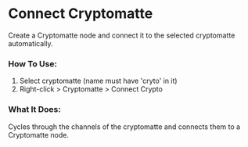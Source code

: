 # Connect Cryptomatte

Create a Cryptomatte node and connect it to the selected cryptomatte automatically.

### How To Use:
1. Select cryptomatte (name must have 'cryto' in it)
2. Right-click > Cryptomatte > Connect Crypto

### What It Does:
Cycles through the channels of the cryptomatte and connects them to a Cryptomatte node.